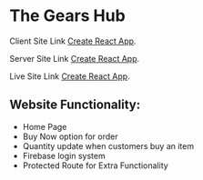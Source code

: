 # The Gears Hub

Client Site Link [Create React App](https://github.com/programming-hero-web-course1/manufacturer-website-client-side-ToxicPlatypus).

Server Site Link [Create React App](https://github.com/programming-hero-web-course1/manufacturer-website-server-side-ToxicPlatypus).

Live Site Link [Create React App](https://github.com/facebook/create-react-app).

## Website Functionality:

- Home Page
- Buy Now option for order
- Quantity update when customers buy an item
- Firebase login system
- Protected Route for Extra Functionality
